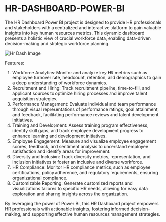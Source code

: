 # HR-DASHBOARD-POWER-BI
The HR Dashboard Power BI project is designed to provide HR professionals and stakeholders with a centralized and interactive platform to gain valuable insights into key human resources metrics. This dynamic dashboard presents a holistic view of crucial workforce data, enabling data-driven decision-making and strategic workforce planning.

![Hr Dash Image](https://github.com/YvanStrong/HR-DASHBOARD-POWER-BI/assets/94084512/4cd10052-a707-4880-9cc7-38a8abc71ca5)

Features:

1. Workforce Analytics: Monitor and analyze key HR metrics such as employee turnover rate, headcount, retention, and demographics to gain a deep understanding of workforce dynamics.
2. Recruitment and Hiring: Track recruitment pipeline, time-to-fill, and applicant sources to optimize hiring processes and improve talent acquisition strategies.
3. Performance Management: Evaluate individual and team performance through visual representations of performance ratings, goal attainment, and feedback, facilitating performance reviews and talent development initiatives.
4. Training and Development: Assess training program effectiveness, identify skill gaps, and track employee development progress to enhance learning and development initiatives.
5. Employee Engagement: Measure and visualize employee engagement scores, feedback, and sentiment analysis to understand employee satisfaction and identify areas for improvement.
6. Diversity and Inclusion: Track diversity metrics, representation, and inclusion initiatives to foster an inclusive and diverse workforce.
7. HR Compliance: Monitor HR compliance metrics, such as employee certifications, policy adherence, and regulatory requirements, ensuring organizational compliance.
8. Customizable Reporting: Generate customized reports and visualizations tailored to specific HR needs, allowing for easy data exploration and sharing insights across the organization.

By leveraging the power of Power BI, this HR Dashboard project empowers HR professionals with actionable insights, fostering informed decision-making, and supporting effective human resources management strategies.
